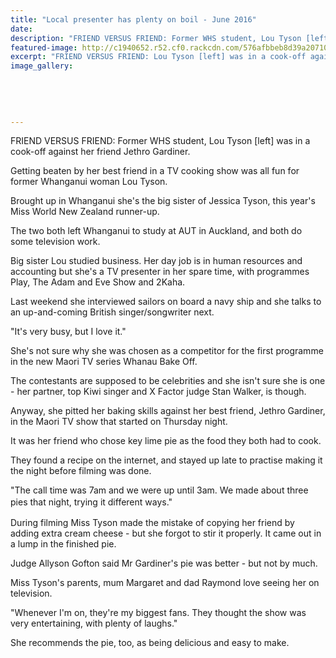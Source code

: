 ```yaml
---
title: "Local presenter has plenty on boil - June 2016"
date: 
description: "FRIEND VERSUS FRIEND: Former WHS student, Lou Tyson [left] was in a cook-off against her friend Jethro Gardiner, Wanganui Chronicle article on 22/6/16..."
featured-image: http://c1940652.r52.cf0.rackcdn.com/576afbbeb8d39a20710001ae/Lou-Tyson.-cook-off.Chron-22.6.16.jpg
excerpt: "FRIEND VERSUS FRIEND: Lou Tyson [left] was in a cook-off against her friend Jethro Gardiner."
image_gallery:
    
    
    
    
    
---
```


<p><span>FRIEND VERSUS FRIEND: Former WHS student, Lou Tyson [left] was in a cook-off against her friend Jethro Gardiner.</span></p>
<p>Getting beaten by her best friend in a TV cooking show was all fun for former Whanganui woman Lou Tyson.</p>
<p>Brought up in Whanganui she's the big sister of Jessica Tyson, this year's Miss World New Zealand runner-up.</p>
<p>The two both left Whanganui to study at AUT in Auckland, and both do some television work.</p>
<p>Big sister Lou studied business. Her day job is in human resources and accounting but she's a TV presenter in her spare time, with programmes Play, The Adam and Eve Show and 2Kaha.</p>
<p>Last weekend she interviewed sailors on board a navy ship and she talks to an up-and-coming British singer/songwriter next.</p>
<p>"It's very busy, but I love it."</p>
<p>She's not sure why she was chosen as a competitor for the first programme in the new Maori TV series Whanau Bake Off.</p>
<p>The contestants are supposed to be celebrities and she isn't sure she is one - her partner, top Kiwi singer and X Factor judge Stan Walker, is though.</p>
<p>Anyway, she pitted her baking skills against her best friend, Jethro Gardiner, in the Maori TV show that started on Thursday night.</p>
<p>It was her friend who chose key lime pie as the food they both had to cook.</p>
<p>They found a recipe on the internet, and stayed up late to practise making it the night before filming was done.</p>
<p>"The call time was 7am and we were up until 3am. We made about three pies that night, trying it different ways."<span style="line-height: 1.5;">&nbsp;</span></p>
<p>During filming Miss Tyson made the mistake of copying her friend by adding extra cream cheese - but she forgot to stir it properly. It came out in a lump in the finished pie.</p>
<p>Judge Allyson Gofton said Mr Gardiner's pie was better - but not by much.</p>
<p>Miss Tyson's parents, mum Margaret and dad Raymond love seeing her on television.</p>
<p>"Whenever I'm on, they're my biggest fans. They thought the show was very entertaining, with plenty of laughs."</p>
<p>She recommends the pie, too, as being delicious and easy to make.</p>

